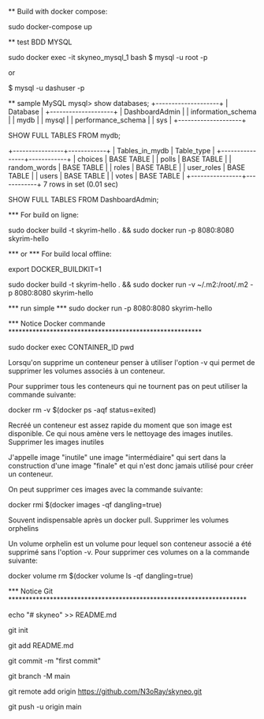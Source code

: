 

** Build with docker compose:

sudo docker-compose up

** test BDD MYSQL

sudo docker exec -it skyneo_mysql_1 bash
$ mysql -u root -p

or

$ mysql -u dashuser -p

** sample MySQL
mysql> show databases;
+--------------------+
| Database           |
+--------------------+
| DashboardAdmin     |
| information_schema |
| mydb               |
| mysql              |
| performance_schema |
| sys                |
+--------------------+

SHOW FULL TABLES FROM mydb;

+----------------+------------+
| Tables_in_mydb | Table_type |
+----------------+------------+
| choices        | BASE TABLE |
| polls          | BASE TABLE |
| random_words   | BASE TABLE |
| roles          | BASE TABLE |
| user_roles     | BASE TABLE |
| users          | BASE TABLE |
| votes          | BASE TABLE |
+----------------+------------+
7 rows in set (0.01 sec)

SHOW FULL TABLES FROM DashboardAdmin;

*** For build on ligne:

sudo docker build -t skyrim-hello . && sudo docker run -p 8080:8080 skyrim-hello

*** or
*** For build local offline:

export DOCKER_BUILDKIT=1

sudo docker build -t skyrim-hello . && sudo docker run -v ~/.m2:/root/.m2 -p 8080:8080 skyrim-hello

*** run simple ***
sudo docker run -p 8080:8080 skyrim-hello

*** Notice Docker commande ********************************************************

sudo docker exec CONTAINER_ID pwd

Lorsqu'on supprime un conteneur penser à utiliser l'option -v qui permet de supprimer les volumes associés à un conteneur.

Pour supprimer tous les conteneurs qui ne tournent pas on peut utiliser la commande suivante:

docker rm -v $(docker ps -aqf status=exited)

Recréé un conteneur est assez rapide du moment que son image est disponible. Ce qui nous amène vers le nettoyage des images inutiles.
Supprimer les images inutiles

J'appelle image "inutile" une image "intermédiaire" qui sert dans la construction d'une image "finale" et qui n'est donc jamais utilisé pour créer un conteneur.

On peut supprimer ces images avec la commande suivante:

docker rmi $(docker images -qf dangling=true)

Souvent indispensable après un docker pull.
Supprimer les volumes orphelins

Un volume orphelin est un volume pour lequel son conteneur associé a été supprimé sans l'option -v. Pour supprimer ces volumes on a la commande suivante:

docker volume rm $(docker volume ls -qf dangling=true)

*** Notice Git *********************************************************************

echo "# skyneo" >> README.md

git init

git add README.md

git commit -m "first commit"

git branch -M main

git remote add origin https://github.com/N3oRay/skyneo.git

git push -u origin main
